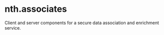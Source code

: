 # nth.associates
Client and server components for a secure data association and enrichment service.
